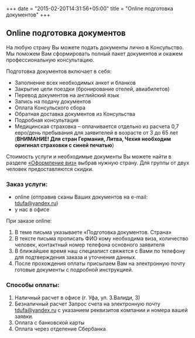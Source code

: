 +++
date = "2015-02-20T14:31:56+05:00"
title = "Online подготовка документов"
+++

## Online подготовка документов


На любую страну Вы можете подать документы лично в Консульство. 
Мы поможем Вам сформировать полный пакет документов и окажем профессиональную консультацию. 

Подготовка документов включает в себя:

* Заполнение всех необходимых анкет и бланков
* Закрытие цели поездки (бронирование отелей, авиабилетов)
* Перевод документов на английский язык 
* Запись на подачу документов 
* Оплата Консульского сбора 
* Обратная доставка документов из Консульства 
* Подробная консультация
* Медицинская страховка – оплачивается отдельно из расчета 0,7 евро/день пребывания для заявителей в возрасте от 3 до 65 лет (**ВНИМАНИЕ! Для стран Германия, Литва, Чехия необходим оригинал страховки с синей печатью**)

Стоимость услуги и необходимые документы Вы можете найти в разделе [«Оформление виз»](/countries) выбрав нужную страну. 
Для группы от двух человек предоставляются скидки.

### Заказ услуги:

- online (отправив сканы Ваших документов на e-mail: [tdufa@yandex.ru](mailto:tdufa@yandex.ru))
- у нас в офисе 

При заказе online:

1.   В теме письма указываете «Подготовка документов. Страна»
2. В тексте письма прописать ФИО кому необходима виза, количество человек, контактный номер телефона основного заявителя
3. В ближайшее время наш специалист свяжется с Вами по телефону для подтверждения заказа и уточнения данных.
4. После прохождения оплаты присылаем Вам на электронную почту готовые документы с подробной инструкцией.



### Способы оплаты:

1. Наличный расчет в офисе (г. Уфа, ул. З.Валиди, 3)
2. Безналичный расчет Запрос счета на электронную почту tdufa@yandex.ru с указанием реквизитов компании и номера вашей заявки.
3. Оплата с банковской карты
4. Оплата через отделение Сбербанка
